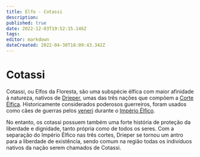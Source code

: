 ```yaml
---
title: Elfo - Cotassi
description: 
published: true
date: 2022-12-03T19:52:15.146Z
tags: 
editor: markdown
dateCreated: 2022-04-30T18:09:43.342Z
---
```


<!-- SUBTITLE: Visão geral sobre Elfo Da Floresta -->

# Cotassi
Cotassi, ou Elfos da Floresta, são uma subspécie élfica com maior afinidade à natureza, nativos de [Drieper](/faccoes/nacoes/corte-elfica/drieper), umas das três nações que compõem a [Corte Élfica](/faccoes/nacoes/corte-elfica). Historicamente considerados poderosos guerreiros, foram usados como cães de guerras pelos [veneri](/fauna-e-flora/especies-inteligentes/elfo-veneri) durante o [Império Élfico](/linha-do-tempo).

No entanto, os cotassi possuem também uma forte história de proteção da liberdade e dignidade, tanto própria como de todos os seres. Com a separação do Império Élfico nas três cortes, Drieper se tornou um antro para a liberdade de existência, sendo comum na região todas os indivíduos nativos da nação serem chamados de Cotassi.